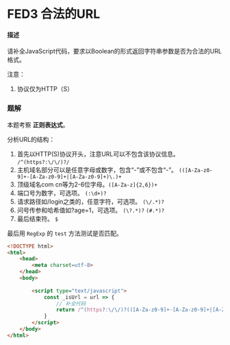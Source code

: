 # FED3 合法的URL

#### 描述

请补全JavaScript代码，要求以Boolean的形式返回字符串参数是否为合法的URL格式。

注意：

1. 协议仅为HTTP（S）



### 题解

本题考察 **正则表达式**。

分析URL的结构：

1. 首先以HTTP(S)协议开头，注意URL可以不包含该协议信息。 `/^(https?:\/\/)?/`
2. 主机域名部分可以是任意字母或数字，包含“-”或不包含“-”。 `(([A-Za-z0-9]+-[A-Za-z0-9]+|[A-Za-z0-9]+)\.)+`
3. 顶级域名com cn等为2-6位字母。`([A-Za-z]{2,6})+`
4. 端口号为数字，可选项。 `(:\d+)?`
5. 请求路径如/login之类的，任意字符，可选项。 `(\/.*)?`
6. 问号传参和哈希值如?age=1，可选项。 `(\?.*)?` `(#.*)?`
7. 最后结束符。 `$`

最后用 `RegExp` 的 `test` 方法测试是否匹配。

```html
<!DOCTYPE html>
<html>
    <head>
        <meta charset=utf-8>
    </head>
    <body>
    	
        <script type="text/javascript">
            const _isUrl = url => {
                // 补全代码
                return /^(https?:\/\/)?(([A-Za-z0-9]+-[A-Za-z0-9]+|[A-Za-z0-9]+)\.)+([A-Za-z]{2,6})+(:\d+)?(\/.*)?(\?.*)?(#.*)?$/.test(url);
            }
        </script>
    </body>
</html>
```

